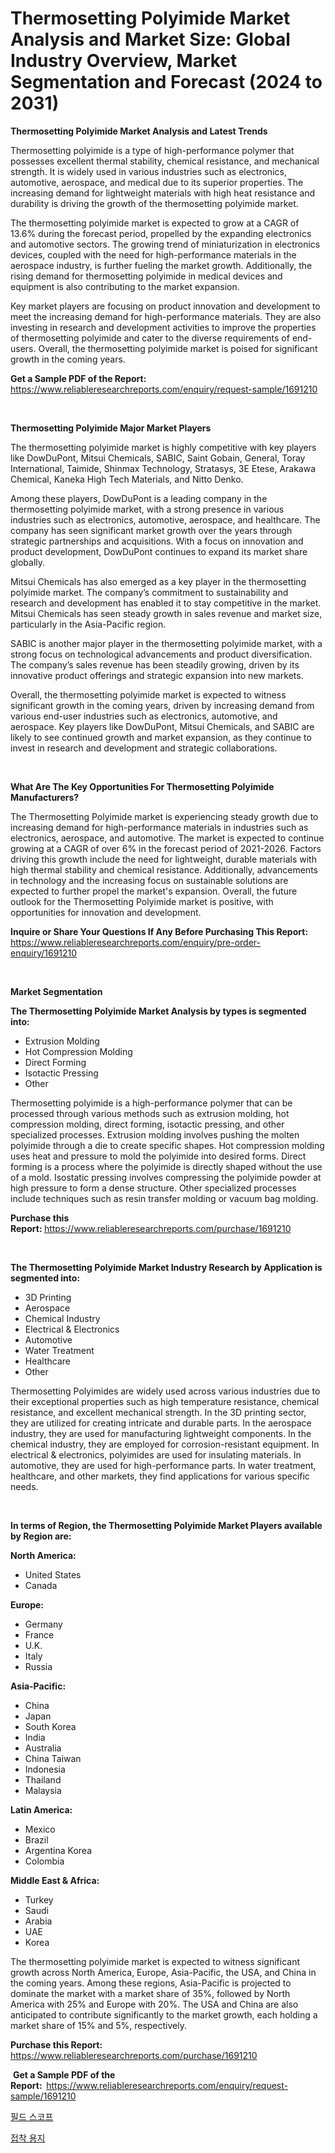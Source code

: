<p><h1>Thermosetting Polyimide Market Analysis and Market Size: Global Industry Overview, Market Segmentation and Forecast (2024 to 2031)</h1></p><p><strong>Thermosetting Polyimide Market Analysis and Latest Trends</strong></p>
<p><p>Thermosetting polyimide is a type of high-performance polymer that possesses excellent thermal stability, chemical resistance, and mechanical strength. It is widely used in various industries such as electronics, automotive, aerospace, and medical due to its superior properties. The increasing demand for lightweight materials with high heat resistance and durability is driving the growth of the thermosetting polyimide market.</p><p>The thermosetting polyimide market is expected to grow at a CAGR of 13.6% during the forecast period, propelled by the expanding electronics and automotive sectors. The growing trend of miniaturization in electronics devices, coupled with the need for high-performance materials in the aerospace industry, is further fueling the market growth. Additionally, the rising demand for thermosetting polyimide in medical devices and equipment is also contributing to the market expansion.</p><p>Key market players are focusing on product innovation and development to meet the increasing demand for high-performance materials. They are also investing in research and development activities to improve the properties of thermosetting polyimide and cater to the diverse requirements of end-users. Overall, the thermosetting polyimide market is poised for significant growth in the coming years.</p></p>
<p><strong>Get a Sample PDF of the Report:&nbsp;</strong> <a href="https://www.reliableresearchreports.com/enquiry/request-sample/1691210">https://www.reliableresearchreports.com/enquiry/request-sample/1691210</a></p>
<p>&nbsp;</p>
<p><strong>Thermosetting Polyimide Major Market Players</strong></p>
<p><p>The thermosetting polyimide market is highly competitive with key players like DowDuPont, Mitsui Chemicals, SABIC, Saint Gobain, General, Toray International, Taimide, Shinmax Technology, Stratasys, 3E Etese, Arakawa Chemical, Kaneka High Tech Materials, and Nitto Denko. </p><p>Among these players, DowDuPont is a leading company in the thermosetting polyimide market, with a strong presence in various industries such as electronics, automotive, aerospace, and healthcare. The company has seen significant market growth over the years through strategic partnerships and acquisitions. With a focus on innovation and product development, DowDuPont continues to expand its market share globally.</p><p>Mitsui Chemicals has also emerged as a key player in the thermosetting polyimide market. The company’s commitment to sustainability and research and development has enabled it to stay competitive in the market. Mitsui Chemicals has seen steady growth in sales revenue and market size, particularly in the Asia-Pacific region.</p><p>SABIC is another major player in the thermosetting polyimide market, with a strong focus on technological advancements and product diversification. The company’s sales revenue has been steadily growing, driven by its innovative product offerings and strategic expansion into new markets.</p><p>Overall, the thermosetting polyimide market is expected to witness significant growth in the coming years, driven by increasing demand from various end-user industries such as electronics, automotive, and aerospace. Key players like DowDuPont, Mitsui Chemicals, and SABIC are likely to see continued growth and market expansion, as they continue to invest in research and development and strategic collaborations.</p></p>
<p>&nbsp;</p>
<p><strong>What Are The Key Opportunities For Thermosetting Polyimide Manufacturers?</strong></p>
<p><p>The Thermosetting Polyimide market is experiencing steady growth due to increasing demand for high-performance materials in industries such as electronics, aerospace, and automotive. The market is expected to continue growing at a CAGR of over 6% in the forecast period of 2021-2026. Factors driving this growth include the need for lightweight, durable materials with high thermal stability and chemical resistance. Additionally, advancements in technology and the increasing focus on sustainable solutions are expected to further propel the market's expansion. Overall, the future outlook for the Thermosetting Polyimide market is positive, with opportunities for innovation and development.</p></p>
<p><strong>Inquire or Share Your Questions If Any Before Purchasing This Report:</strong> <a href="https://www.reliableresearchreports.com/enquiry/pre-order-enquiry/1691210">https://www.reliableresearchreports.com/enquiry/pre-order-enquiry/1691210</a></p>
<p>&nbsp;</p>
<p><strong>Market Segmentation</strong></p>
<p><strong>The Thermosetting Polyimide Market Analysis by types is segmented into:</strong></p>
<p><ul><li>Extrusion Molding</li><li>Hot Compression Molding</li><li>Direct Forming</li><li>Isotactic Pressing</li><li>Other</li></ul></p>
<p><p>Thermosetting polyimide is a high-performance polymer that can be processed through various methods such as extrusion molding, hot compression molding, direct forming, isotactic pressing, and other specialized processes. Extrusion molding involves pushing the molten polyimide through a die to create specific shapes. Hot compression molding uses heat and pressure to mold the polyimide into desired forms. Direct forming is a process where the polyimide is directly shaped without the use of a mold. Isostatic pressing involves compressing the polyimide powder at high pressure to form a dense structure. Other specialized processes include techniques such as resin transfer molding or vacuum bag molding.</p></p>
<p><strong>Purchase this Report:&nbsp;</strong><a href="https://www.reliableresearchreports.com/purchase/1691210">https://www.reliableresearchreports.com/purchase/1691210</a></p>
<p>&nbsp;</p>
<p><strong>The Thermosetting Polyimide Market Industry Research by Application is segmented into:</strong></p>
<p><ul><li>3D Printing</li><li>Aerospace</li><li>Chemical Industry</li><li>Electrical & Electronics</li><li>Automotive</li><li>Water Treatment</li><li>Healthcare</li><li>Other</li></ul></p>
<p><p>Thermosetting Polyimides are widely used across various industries due to their exceptional properties such as high temperature resistance, chemical resistance, and excellent mechanical strength. In the 3D printing sector, they are utilized for creating intricate and durable parts. In the aerospace industry, they are used for manufacturing lightweight components. In the chemical industry, they are employed for corrosion-resistant equipment. In electrical & electronics, polyimides are used for insulating materials. In automotive, they are used for high-performance parts. In water treatment, healthcare, and other markets, they find applications for various specific needs.</p></p>
<p>&nbsp;</p>
<p><strong>In terms of Region, the Thermosetting Polyimide Market Players available by Region are:</strong></p>
<p>
    <p> <strong> North America: </strong>
        <ul>
            <li>United States</li>
            <li>Canada</li>
        </ul>
        </p> 
    <p> <strong> Europe: </strong>
        <ul>
            <li>Germany</li>
            <li>France</li>
            <li>U.K.</li>
            <li>Italy</li>
            <li>Russia</li>
        </ul>
        </p> 
    <p> <strong> Asia-Pacific: </strong>
        <ul>
            <li>China</li>
            <li>Japan</li>
            <li>South Korea</li>
            <li>India</li>
            <li>Australia</li>
            <li>China Taiwan</li>
            <li>Indonesia</li>
            <li>Thailand</li>
            <li>Malaysia</li>
        </ul>
        </p> 
    <p> <strong> Latin America: </strong>
        <ul>
            <li>Mexico</li>
            <li>Brazil</li>
            <li>Argentina Korea</li>
            <li>Colombia</li>
        </ul>
        </p> 
    <p> <strong> Middle East & Africa: </strong>
        <ul>
            <li>Turkey</li>
            <li>Saudi</li>
            <li>Arabia</li>
            <li>UAE</li>
            <li>Korea</li>
        </ul>
    </p>
    </p>
<p><p>The thermosetting polyimide market is expected to witness significant growth across North America, Europe, Asia-Pacific, the USA, and China in the coming years. Among these regions, Asia-Pacific is projected to dominate the market with a market share of 35%, followed by North America with 25% and Europe with 20%. The USA and China are also anticipated to contribute significantly to the market growth, each holding a market share of 15% and 5%, respectively.</p></p>
<p><strong>Purchase this Report: </strong><a href="https://www.reliableresearchreports.com/purchase/1691210">https://www.reliableresearchreports.com/purchase/1691210</a></p>
<p>&nbsp;<strong>Get a Sample PDF of the Report:&nbsp;&nbsp;</strong><a href="https://www.reliableresearchreports.com/enquiry/request-sample/1691210">https://www.reliableresearchreports.com/enquiry/request-sample/1691210</a></p>
<p><strong></strong></p>
<p><p><a href="https://medium.com/@munchkin678568/fieldscope-%EC%8B%9C%EC%9E%A5-%EC%A0%90%EC%9C%A0%EC%9C%A8-%EB%B3%80%ED%99%94%EC%99%80-%EC%8B%9C%EC%9E%A5-%EC%84%B1%EC%9E%A5-%EC%B6%94%EC%9D%B4-2024%EB%85%84-2031%EB%85%84-8464a5bca1bf">필드 스코프</a></p><p><a href="https://medium.com/@alexemumu2022/%EC%A0%91%EC%B0%A9%EC%A7%80-%EC%A2%85%EC%9D%B4-%EC%8B%9C%EC%9E%A5-%EA%B7%9C%EB%AA%A8%EB%8A%94-%EA%B8%80%EB%A1%9C%EB%B2%8C-%EC%82%B0%EC%97%85%EC%97%90%EC%84%9C-%EC%B5%9C%EC%84%A0%EC%9D%98-%EB%A7%88%EC%BC%80%ED%8C%85-%EC%B1%84%EB%84%90%EC%9D%84-%EB%93%9C%EB%9F%AC%EB%83%85%EB%8B%88%EB%8B%A4-08b6e32165c6">접착 용지</a></p></p>